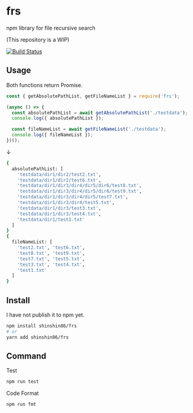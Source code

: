 # frs

npm library for file recursive search

(This repository is a WIP)

[![Build Status](https://travis-ci.org/shinshin86/frs.svg?branch=master)](https://travis-ci.org/shinshin86/frs)

## Usage

Both functions return Promise.

```javascript
const { getAbsolutePathList, getFileNameList } = require('frs');

(async () => {
  const absolutePathList = await getAbsolutePathList('./testdata');
  console.log({ absolutePathList });

  const fileNameList = await getFileNameList('./testdata');
  console.log({ fileNameList });
})();
```

↓

```bash
{
  absolutePathList: [
    'testdata/dir1/dir2/test2.txt',
    'testdata/dir1/dir2/test6.txt',
    'testdata/dir1/dir3/dir4/dir5/dir6/test8.txt',
    'testdata/dir1/dir3/dir4/dir5/dir6/test9.txt',
    'testdata/dir1/dir3/dir4/dir5/test7.txt',
    'testdata/dir1/dir3/dir4/test5.txt',
    'testdata/dir1/dir3/test3.txt',
    'testdata/dir1/dir3/test4.txt',
    'testdata/dir1/test1.txt'
  ]
}
{
  fileNameList: [
    'test2.txt', 'test6.txt',
    'test8.txt', 'test9.txt',
    'test7.txt', 'test5.txt',
    'test3.txt', 'test4.txt',
    'test1.txt'
  ]
}
```

## Install

I have not publish it to npm yet.

```bash
npm install shinshin86/frs
# or
yarn add shinshin86/frs
```

## Command

Test

```bash
npm run test
```

Code Format

```bash
npm run fmt
```
